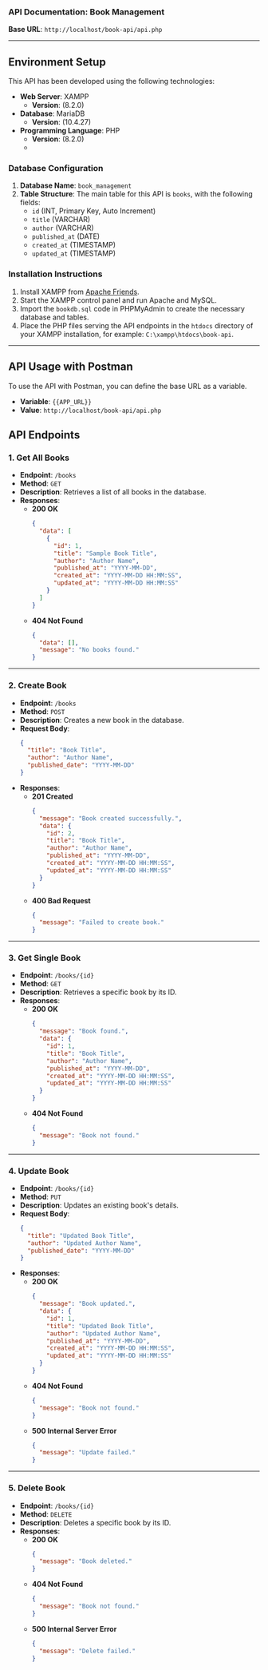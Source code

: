 ### API Documentation: Book Management

**Base URL**: `http://localhost/book-api/api.php`

---

## Environment Setup
This API has been developed using the following technologies:

- **Web Server**: XAMPP
  - **Version**: (8.2.0)
- **Database**: MariaDB
  - **Version**: (10.4.27)
- **Programming Language**: PHP
  - **Version**: (8.2.0)
  - 
### Database Configuration
1. **Database Name**: `book_management`
2. **Table Structure**: The main table for this API is `books`, with the following fields:
   - `id` (INT, Primary Key, Auto Increment)
   - `title` (VARCHAR)
   - `author` (VARCHAR)
   - `published_at` (DATE)
   - `created_at` (TIMESTAMP)
   - `updated_at` (TIMESTAMP)

### Installation Instructions
1. Install XAMPP from [Apache Friends](https://www.apachefriends.org/index.html).
2. Start the XAMPP control panel and run Apache and MySQL.
3. Import the `bookdb.sql` code in PHPMyAdmin to create the necessary database and tables.
4. Place the PHP files serving the API endpoints in the `htdocs` directory of your XAMPP installation, for example: `C:\xampp\htdocs\book-api`.

---
## API Usage with Postman
To use the API with Postman, you can define the base URL as a variable. 

- **Variable**: `{{APP_URL}}`
- **Value**: `http://localhost/book-api/api.php`

## API Endpoints

### 1. Get All Books
- **Endpoint**: `/books`
- **Method**: `GET`
- **Description**: Retrieves a list of all books in the database.
- **Responses**:
  - **200 OK**
    ```json
    {
      "data": [
        {
          "id": 1,
          "title": "Sample Book Title",
          "author": "Author Name",
          "published_at": "YYYY-MM-DD",
          "created_at": "YYYY-MM-DD HH:MM:SS",
          "updated_at": "YYYY-MM-DD HH:MM:SS"
        }
      ]
    }
    ```
  - **404 Not Found**
    ```json
    {
      "data": [],
      "message": "No books found."
    }
    ```

---

### 2. Create Book
- **Endpoint**: `/books`
- **Method**: `POST`
- **Description**: Creates a new book in the database.
- **Request Body**:
  ```json
  {
    "title": "Book Title",
    "author": "Author Name",
    "published_date": "YYYY-MM-DD"
  }
  ```
- **Responses**:
  - **201 Created**
    ```json
    {
      "message": "Book created successfully.",
      "data": {
        "id": 2,
        "title": "Book Title",
        "author": "Author Name",
        "published_at": "YYYY-MM-DD",
        "created_at": "YYYY-MM-DD HH:MM:SS",
        "updated_at": "YYYY-MM-DD HH:MM:SS"
      }
    }
    ```
  - **400 Bad Request**
    ```json
    {
      "message": "Failed to create book."
    }
    ```

---

### 3. Get Single Book
- **Endpoint**: `/books/{id}`
- **Method**: `GET`
- **Description**: Retrieves a specific book by its ID.
- **Responses**:
  - **200 OK**
    ```json
    {
      "message": "Book found.",
      "data": {
        "id": 1,
        "title": "Book Title",
        "author": "Author Name",
        "published_at": "YYYY-MM-DD",
        "created_at": "YYYY-MM-DD HH:MM:SS",
        "updated_at": "YYYY-MM-DD HH:MM:SS"
      }
    }
    ```
  - **404 Not Found**
    ```json
    {
      "message": "Book not found."
    }
    ```

---

### 4. Update Book
- **Endpoint**: `/books/{id}`
- **Method**: `PUT`
- **Description**: Updates an existing book's details.
- **Request Body**:
  ```json
  {
    "title": "Updated Book Title",
    "author": "Updated Author Name",
    "published_date": "YYYY-MM-DD"
  }
  ```
- **Responses**:
  - **200 OK**
    ```json
    {
      "message": "Book updated.",
      "data": {
        "id": 1,
        "title": "Updated Book Title",
        "author": "Updated Author Name",
        "published_at": "YYYY-MM-DD",
        "created_at": "YYYY-MM-DD HH:MM:SS",
        "updated_at": "YYYY-MM-DD HH:MM:SS"
      }
    }
    ```
  - **404 Not Found**
    ```json
    {
      "message": "Book not found."
    }
    ```
  - **500 Internal Server Error**
    ```json
    {
      "message": "Update failed."
    }
    ```

---

### 5. Delete Book
- **Endpoint**: `/books/{id}`
- **Method**: `DELETE`
- **Description**: Deletes a specific book by its ID.
- **Responses**:
  - **200 OK**
    ```json
    {
      "message": "Book deleted."
    }
    ```
  - **404 Not Found**
    ```json
    {
      "message": "Book not found."
    }
    ```
  - **500 Internal Server Error**
    ```json
    {
      "message": "Delete failed."
    }
    ```
